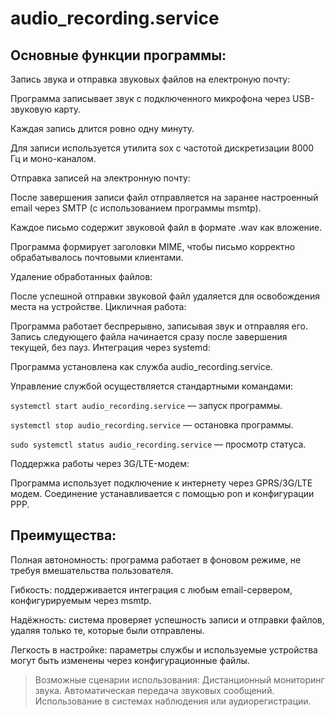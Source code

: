 # audio_recording.service
## Основные функции программы:
Запись звука и отправка звуковых файлов на електроную почту:

Программа записывает звук с подключенного микрофона через USB-звуковую карту.

Каждая запись длится ровно одну минуту.

Для записи используется утилита sox с частотой дискретизации 8000 Гц и моно-каналом.

Отправка записей на электронную почту:

После завершения записи файл отправляется на заранее настроенный email через SMTP (с использованием программы msmtp).

Каждое письмо содержит звуковой файл в формате .wav как вложение.

Программа формирует заголовки MIME, чтобы письмо корректно обрабатывалось почтовыми клиентами.

Удаление обработанных файлов:

После успешной отправки звуковой файл удаляется для освобождения места на устройстве.
Цикличная работа:

Программа работает беспрерывно, записывая звук и отправляя его. Запись следующего файла начинается сразу после завершения текущей, без пауз.
Интеграция через systemd:

Программа установлена как служба audio_recording.service.

Управление службой осуществляется стандартными командами:

```systemctl start audio_recording.service``` — запуск программы.

```systemctl stop audio_recording.service``` — остановка программы.

```sudo systemctl status audio_recording.service``` — просмотр статуса.

Поддержка работы через 3G/LTE-модем:

Программа использует подключение к интернету через GPRS/3G/LTE модем. Соединение устанавливается с помощью pon и конфигурации PPP.

## Преимущества:
Полная автономность: программа работает в фоновом режиме, не требуя вмешательства пользователя.

Гибкость: поддерживается интеграция с любым email-сервером, конфигурируемым через msmtp.

Надёжность: система проверяет успешность записи и отправки файлов, удаляя только те, которые были отправлены.

Легкость в настройке: параметры службы и используемые устройства могут быть изменены через конфигурационные файлы.

> Возможные сценарии использования:
> Дистанционный мониторинг звука.
> Автоматическая передача звуковых сообщений.
> Использование в системах наблюдения или аудиорегистрации.
